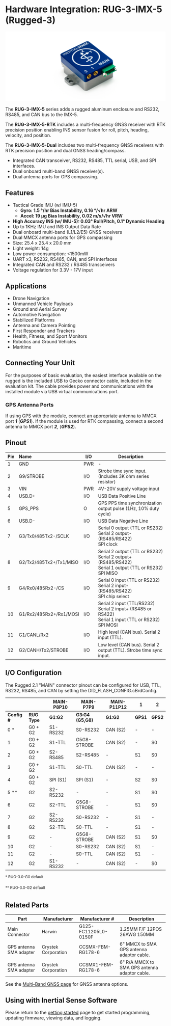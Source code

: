 # Hardware Integration: RUG-3-IMX-5 (Rugged-3)

<center>

![uINS_rugged_thumb](../images/RUG-3.0-G2.png)

</center>

The **RUG-3-IMX-5** series adds a rugged aluminum enclosure and RS232, RS485, and CAN bus to the IMX-5. 

The **RUG-3-IMX-5-RTK** includes a multi-frequency GNSS receiver with RTK precision position enabling INS sensor fusion for roll, pitch, heading, velocity, and position. 

The **RUG-3-IMX-5-Dual** includes two multi-frequency GNSS receivers with RTK precision position and dual GNSS heading/compass. 

- Integrated CAN transceiver, RS232, RS485, TTL serial, USB, and SPI interfaces.
- Dual onboard multi-band GNSS receiver(s).
- Dual antenna ports for GPS compassing.

## Features

- Tactical Grade IMU (w/ IMU-5)
  - **Gyro: 1.5 °/hr Bias Instability, 0.16 °/√hr ARW**
  - **Accel: 19 µg Bias Instability, 0.02 m/s/√hr VRW**
- **High Accuracy INS (w/ IMU-5): 0.03° Roll/Pitch, 0.1° Dynamic Heading**
- Up to 1KHz IMU and INS Output Data Rate
- Dual onboard multi-band (L1/L2/E5) GNSS receivers
- Dual MMCX antenna ports for GPS compassing
- Size: 25.4 x 25.4 x 20.0 mm
- Light weight: 14g
- Low power consumption: <1500mW
- UART x3, RS232, RS485, CAN, and SPI interfaces
- Integrated CAN and RS232 / RS485 transceivers
- Voltage regulation for 3.3V - 17V input

## Applications

- Drone Navigation
- Unmanned Vehicle Payloads
- Ground and Aerial Survey
- Automotive Navigation
- Stabilized Platforms
- Antenna and Camera Pointing
- First Responder and Trackers
- Health, Fitness, and Sport Monitors
- Robotics and Ground Vehicles
- Maritime

## Connecting Your Unit

For the purposes of basic evaluation, the easiest interface available on the rugged is the included USB to Gecko connector cable, included in the evaluation kit. The cable provides power and communications with the installed module via USB virtual communications port.

### GPS Antenna Ports

If using GPS with the module, connect an appropriate antenna to MMCX port ***1*** (***GPS1***).  If the module is used for RTK compassing, connect a second antenna to MMCX port ***2***, (***GPS2***).  

## Pinout

| Pin  | Name                                       | I/O  | Description                                                  |
| ---- | :----------------------------------------- | ---- | ------------------------------------------------------------ |
| 1    | GND                                        | PWR  | -                                                            |
| 2    | G9/STROBE                                  | I/O  | Strobe time sync input.  (Includes 3K ohm series resistor)   |
| 3    | VIN                                        | PWR  | 4V-20V supply voltage input                                  |
| 4    | USB.D+                                     | I/O  | USB Data Positive Line                                       |
| 5    | GPS_PPS                                    | O    | GPS PPS time synchronization output pulse (1Hz, 10% duty cycle) |
| 6    | USB.D-                                     | I/O  | USB Data Negative Line                                       |
| 7    | G3/Tx0/485Tx2-/SCLK                        | I/O  | Serial 0 output (TTL or RS232)<br/>Serial 2 output- (RS485/RS422)<br/>SPI clock |
| 8    | G2/Tx2/485Tx2+/Tx1/MISO                    | I/O  | Serial 2 output (TTL or RS232)<br/>Serial 2 output+ (RS485/RS422)<br/>Serial 1 output (TTL or RS232)<br/>SPI MISO |
| 9    | G4/Rx0/485Rx2-/CS                          | I/O  | Serial 0 input (TTL or RS232)<br/>Serial 2 input- (RS485/RS422)<br/>SPI chip select |
| 10   | G1/Rx2/485Rx2+/Rx1/MOSI                    | I/O  | Serial 2 input (TTL/RS232)<br/>Serial 2 input+ (RS485 or RS422)<br/>Serial 1 input (TTL or RS232)<br/>SPI MOSI |
| 11   | G1/CANL/Rx2        | I/O  | High level (CAN bus). Serial 2 input (TTL).                  |
| 12   | G2/CANH/Tx2/STROBE | I/O  | Low level (CAN bus). Serial 2 output (TTL). Strobe time sync input. |

## I/O Configuration

The Rugged 2.1 "MAIN" connector pinout can be configured for USB, TTL, RS232, RS485, and CAN by setting the DID_FLASH_CONFIG.cBrdConfig.

|              |              | MAIN-P8P10 | MAIN-P7P9         | MAIN-P11P12 | 1        | 2        |
| ------------ | ------------ | ---------- | ----------------- | ----------- | -------- | -------- |
| **Config #** | **RUG Type** | **G1:G2**  | **G3:G4 (G5,G8)** | **G1:G2**   | **GPS1** | **GPS2** |
| 0 *          | G0 + G2      | S1-RS232   | S0-RS232          | CAN (S2)    | -        | -        |
| 1            | G0 + G2      | S1-TTL     | G5G8-STROBE       | CAN (S2)    | -        | S0       |
| 2            | G0 + G2      | S2-RS485   | S2-RS485          | -           | S1       | S0       |
| 3            | G0 + G2      | S1-TTL     | S0-TTL            | CAN (S2)    | -        | -        |
| 4            | G0 + G2      | SPI (S1)   | SPI (S1)          | -           | S2       | S0       |
| 5 **         | G2           | S2-RS232   | -                 | -           | S1       | S0       |
| 6            | G2           | S2-TTL     | G5G8-STROBE       | -           | S1       | S0       |
| 7            | G2           | S2-RS232   | S0-RS232          | -           | S1       | -        |
| 8            | G2           | S2-TTL     | S0-TTL            | -           | S1       | -        |
| 9            | G2           | -          | G5G8-STROBE       | CAN (S2)    | S1       | S0       |
| 10           | G2           | -          | S0-RS232          | CAN (S2)    | S1       | -        |
| 11           | G2           | -          | S0-TTL            | CAN (S2)    | S1       | -        |
| 12           | G2           | S1-RS232   | -                 | CAN (S2)    | -        | S0       |

<sup>\* RUG-3.0-G0 default</sup>

<sup>\** RUG-3.0-G2 default</sup>

## Related Parts

| Part                    | Manufacturer        | Manufacturer #       | Description                                   |
| ----------------------- | ------------------- | -------------------- | --------------------------------------------- |
| Main Connector          | Harwin              | G125-FC11205L0-0150F | 1.25MM F/F 12POS 26AWG 150MM                  |
| GPS antenna SMA adapter | Crystek Corporation | CCSMX-FBM-RG178-6    | 6" MMCX to SMA GPS antenna adaptor cable.     |
| GPS antenna SMA adapter | Crystek Corporation | CCSMX1-FBM-RG178-6   | 6" R/A MMCX to SMA GPS antenna adaptor cable. |

See the [Multi-Band GNSS page](../../gnss/multi_band_gnss/#multi-band-gnss-components) for GNSS antenna options.

## Using with Inertial Sense Software

Please return to the [getting started](../../getting-started/getting-started.md) page to get started programming, updating firmware, viewing data, and logging. 
